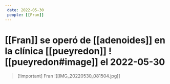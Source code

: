 ```yaml
---
 date: 2022-05-30
 people: [[Fran]]
---
```


# [[Fran]] se operó de [[adenoides]] en la clínica [[pueyredon]] ![[pueyredon#image]] el 2022-05-30
 
> [!important] Fran
>![[IMG_20220530_081504.jpg]]
